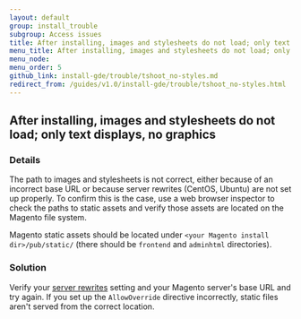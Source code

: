 ```yaml
---
layout: default
group: install_trouble
subgroup: Access issues
title: After installing, images and stylesheets do not load; only text displays, no graphics
menu_title: After installing, images and stylesheets do not load; only text displays, no graphics
menu_node:
menu_order: 5
github_link: install-gde/trouble/tshoot_no-styles.md
redirect_from: /guides/v1.0/install-gde/trouble/tshoot_no-styles.html
---
```


<h2 id="install-trouble-styles">After installing, images and stylesheets do not load; only text displays, no graphics</h2>

### Details

The path to images and stylesheets is not correct, either because of an incorrect base URL or because server rewrites (CentOS, Ubuntu) are not set up properly. To confirm this is the case, use a web browser inspector to check the paths to static assets and verify those assets are located on the Magento file system.

Magento static assets should be located under `<your Magento install dir>/pub/static/` (there should be `frontend` and `adminhtml` directories).

### Solution

Verify your <a href="{{ site.gdeurl }}install-gde/prereq/apache.html#apache-help-rewrite">server rewrites</a> setting and your Magento server's base URL and try again. If you set up the `AllowOverride` directive incorrectly, static files aren't served from the correct location.
